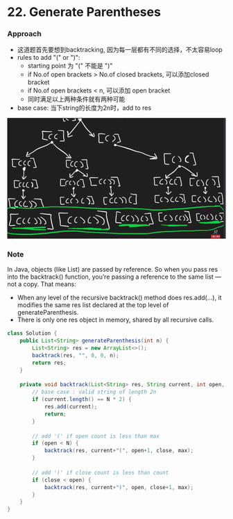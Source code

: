 # 22. Generate Parentheses

### Approach 
- 这道题首先要想到backtracking, 因为每一层都有不同的选择，不太容易loop
- rules to add "(" or ")":
    - starting point 为 "(" 不能是 ")"
    - if No.of open brackets > No.of closed brackets, 可以添加closed bracket
    - if No.of open brackets < n, 可以添加 open bracket
    - 同时满足以上两种条件就有两种可能
- base case: 当下string的长度为2n时，add to res

![alt text](image-9.png)

### Note
In Java, objects (like List<String>) are passed by reference. So when you pass res into the backtrack() function, you’re passing a reference to the same list — not a copy. That means:
- When any level of the recursive backtrack() method does res.add(...), it modifies the same res list declared at the top level of generateParenthesis.
- There is only one res object in memory, shared by all recursive calls.

```java
class Solution {
    public List<String> generateParenthesis(int n) {
        List<String> res = new ArrayList<>();
        backtrack(res, "", 0, 0, n);
        return res;
    }

    private void backtrack(List<String> res, String current, int open, int close, int N) {
        // base case : valid string of length 2n
        if (current.length() == N * 2) {
            res.add(current);
            return;
        }

        // add '(' if open count is less than max
        if (open < N) {
            backtrack(res, current+"(", open+1, close, max);
        }

        // add ')' if close count is less than count
        if (close < open) {
            backtrack(res, current+")", open, close+1, max);
        }
    }
}
```